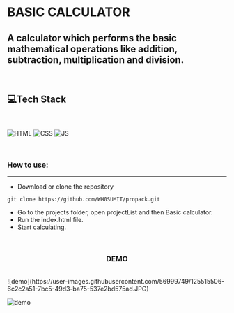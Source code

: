 
# BASIC CALCULATOR

## A calculator which performs the basic mathematical operations like addition, subtraction, multiplication and division.

<br>

## 💻Tech Stack
<br>

![HTML](https://img.shields.io/badge/html5%20-%23E34F26.svg?&style=for-the-badge&logo=html5&logoColor=white)
![CSS](https://img.shields.io/badge/css3%20-%231572B6.svg?&style=for-the-badge&logo=css3&logoColor=white)
![JS](https://img.shields.io/badge/javascript%20-%23323330.svg?&style=for-the-badge&logo=javascript&logoColor=%23F7DF1E)

<br>

### How to use:

---

- Download or clone the repository

```
git clone https://github.com/WH0SUMIT/propack.git
```

- Go to the projects folder, open projectList and then Basic calculator.
- Run the index.html file.
- Start calculating.

<br>

<h3 align="center">DEMO</h3>
<br>
![demo](https://user-images.githubusercontent.com/56999749/125515506-6c2c2a51-7bc5-49d3-ba75-537e2bd575ad.JPG)




![demo]()
